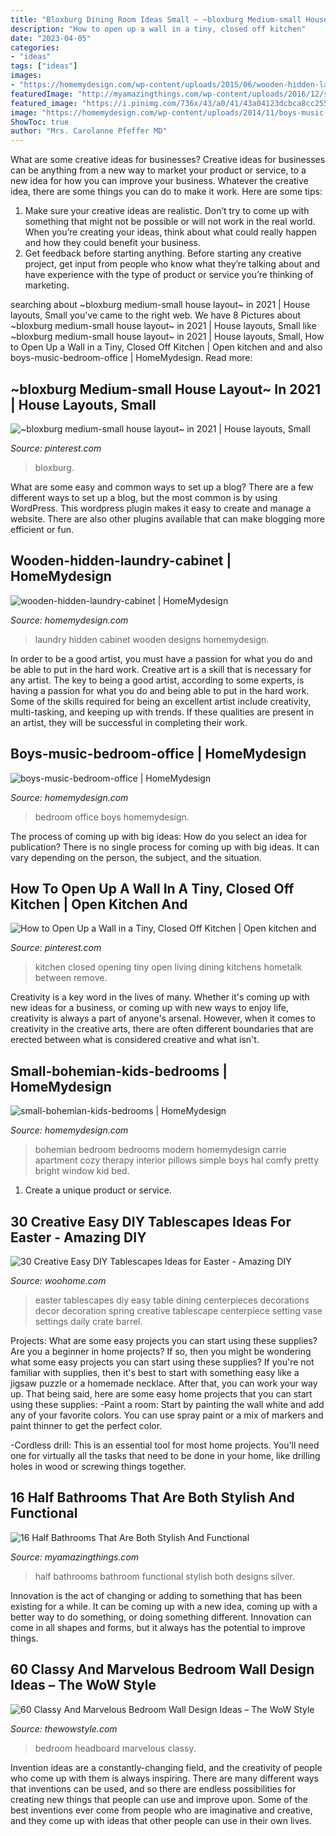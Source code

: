 ```yaml
---
title: "Bloxburg Dining Room Ideas Small ~ ~bloxburg Medium-small House Layout~ In 2021"
description: "How to open up a wall in a tiny, closed off kitchen"
date: "2023-04-05"
categories:
- "ideas"
tags: ["ideas"]
images:
- "https://homemydesign.com/wp-content/uploads/2015/06/wooden-hidden-laundry-cabinet.jpg"
featuredImage: "http://myamazingthings.com/wp-content/uploads/2016/12/silver.jpg"
featured_image: "https://i.pinimg.com/736x/43/a0/41/43a04123dcbca8cc2550381ed48807e4.jpg"
image: "https://homemydesign.com/wp-content/uploads/2014/11/boys-music-bedroom-office.jpg"
ShowToc: true
author: "Mrs. Carolanne Pfeffer MD"
---
```



What are some creative ideas for businesses?
Creative ideas for businesses can be anything from a new way to market your product or service, to a new idea for how you can improve your business. Whatever the creative idea, there are some things you can do to make it work. Here are some tips: 
1. Make sure your creative ideas are realistic. Don’t try to come up with something that might not be possible or will not work in the real world. When you’re creating your ideas, think about what could really happen and how they could benefit your business. 
2. Get feedback before starting anything. Before starting any creative project, get input from people who know what they’re talking about and have experience with the type of product or service you’re thinking of marketing.

	

		
searching about ~bloxburg medium-small house layout~ in 2021 | House layouts, Small you've came to the right web. We have 8 Pictures about ~bloxburg medium-small house layout~ in 2021 | House layouts, Small like ~bloxburg medium-small house layout~ in 2021 | House layouts, Small, How to Open Up a Wall in a Tiny, Closed Off Kitchen | Open kitchen and and also boys-music-bedroom-office | HomeMydesign. Read more:
		
    
## ~bloxburg Medium-small House Layout~ In 2021 | House Layouts, Small

<img loading=lazy src="https://i.pinimg.com/736x/da/d0/be/dad0be3bf64d0bed1d9359aa58f7788d.jpg" onerror="this.onerror=null;this.src='https://tse2.mm.bing.net/th?id=OIP.1uVA1b53gw8_9aIRfKCiEwHaL0&amp;pid=15.1';" alt="~bloxburg medium-small house layout~ in 2021 | House layouts, Small">

_Source: pinterest.com_

>bloxburg. 

	

What are some easy and common ways to set up a blog?
There are a few different ways to set up a blog, but the most common is by using WordPress. This wordpress plugin makes it easy to create and manage a website. There are also other plugins available that can make blogging more efficient or fun.

    
## Wooden-hidden-laundry-cabinet | HomeMydesign

<img loading=lazy src="https://homemydesign.com/wp-content/uploads/2015/06/wooden-hidden-laundry-cabinet.jpg" onerror="this.onerror=null;this.src='https://tse1.mm.bing.net/th?id=OIP.gD8UoFko9nnyWW1td7MwAAHaJ4&amp;pid=15.1';" alt="wooden-hidden-laundry-cabinet | HomeMydesign">

_Source: homemydesign.com_

>laundry hidden cabinet wooden designs homemydesign. 

	

In order to be a good artist, you must have a passion for what you do and be able to put in the hard work.
Creative art is a skill that is necessary for any artist. The key to being a good artist, according to some experts, is having a passion for what you do and being able to put in the hard work. Some of the skills required for being an excellent artist include creativity, multi-tasking, and keeping up with trends. If these qualities are present in an artist, they will be successful in completing their work.

    
## Boys-music-bedroom-office | HomeMydesign

<img loading=lazy src="https://homemydesign.com/wp-content/uploads/2014/11/boys-music-bedroom-office.jpg" onerror="this.onerror=null;this.src='https://tse2.mm.bing.net/th?id=OIP.uqYyKQjvoXBIgj10ZeGXaQHaLH&amp;pid=15.1';" alt="boys-music-bedroom-office | HomeMydesign">

_Source: homemydesign.com_

>bedroom office boys homemydesign. 

	

The process of coming up with big ideas: How do you select an idea for publication?
There is no single process for coming up with big ideas. It can vary depending on the person, the subject, and the situation.

    
## How To Open Up A Wall In A Tiny, Closed Off Kitchen | Open Kitchen And

<img loading=lazy src="https://i.pinimg.com/736x/43/a0/41/43a04123dcbca8cc2550381ed48807e4.jpg" onerror="this.onerror=null;this.src='https://tse4.mm.bing.net/th?id=OIP.cDy_CdMfkqeTenFH0svmRwHaJ3&amp;pid=15.1';" alt="How to Open Up a Wall in a Tiny, Closed Off Kitchen | Open kitchen and">

_Source: pinterest.com_

>kitchen closed opening tiny open living dining kitchens hometalk between remove. 

	

Creativity is a key word in the lives of many. Whether it's coming up with new ideas for a business, or coming up with new ways to enjoy life, creativity is always a part of anyone's arsenal. However, when it comes to creativity in the creative arts, there are often different boundaries that are erected between what is considered creative and what isn't.

    
## Small-bohemian-kids-bedrooms | HomeMydesign

<img loading=lazy src="https://homemydesign.com/wp-content/uploads/2014/08/small-bohemian-kids-bedrooms.jpg" onerror="this.onerror=null;this.src='https://tse4.mm.bing.net/th?id=OIP.0KX8tmie6nLcIgHoOx8lggHaLH&amp;pid=15.1';" alt="small-bohemian-kids-bedrooms | HomeMydesign">

_Source: homemydesign.com_

>bohemian bedroom bedrooms modern homemydesign carrie apartment cozy therapy interior pillows simple boys hal comfy pretty bright window kid bed. 

	

1. Create a unique product or service.

    
## 30 Creative Easy DIY Tablescapes Ideas For Easter - Amazing DIY

<img loading=lazy src="http://www.woohome.com/wp-content/uploads/2014/04/diy-easter-Tablescapes-13.jpg" onerror="this.onerror=null;this.src='https://tse3.mm.bing.net/th?id=OIP.gSN3KHu17zDZt3wIdq0uhQHaLK&amp;pid=15.1';" alt="30 Creative Easy DIY Tablescapes Ideas for Easter - Amazing DIY">

_Source: woohome.com_

>easter tablescapes diy easy table dining centerpieces decorations decor decoration spring creative tablescape centerpiece setting vase settings daily crate barrel. 

	

Projects: What are some easy projects you can start using these supplies?
Are you a beginner in home projects? If so, then you might be wondering what some easy projects you can start using these supplies? If you're not familiar with supplies, then it's best to start with something easy like a jigsaw puzzle or a homemade necklace. After that, you can work your way up. That being said, here are some easy home projects that you can start using these supplies: 
-Paint a room: Start by painting the wall white and add any of your favorite colors. You can use spray paint or a mix of markers and paint thinner to get the perfect color. 

-Cordless drill: This is an essential tool for most home projects. You'll need one for virtually all the tasks that need to be done in your home, like drilling holes in wood or screwing things together.

    
## 16 Half Bathrooms That Are Both Stylish And Functional

<img loading=lazy src="http://myamazingthings.com/wp-content/uploads/2016/12/silver.jpg" onerror="this.onerror=null;this.src='https://tse4.mm.bing.net/th?id=OIP.u_OutQajsrjcBYVqYw13ogHaLG&amp;pid=15.1';" alt="16 Half Bathrooms That Are Both Stylish And Functional">

_Source: myamazingthings.com_

>half bathrooms bathroom functional stylish both designs silver. 

	

Innovation is the act of changing or adding to something that has been existing for a while. It can be coming up with a new idea, coming up with a better way to do something, or doing something different. Innovation can come in all shapes and forms, but it always has the potential to improve things.

    
## 60 Classy And Marvelous Bedroom Wall Design Ideas – The WoW Style

<img loading=lazy src="http://thewowstyle.com/wp-content/uploads/2016/08/Bedroom-Headboard-Design-Ideas-1.jpg" onerror="this.onerror=null;this.src='https://tse3.mm.bing.net/th?id=OIP.LIez8IiXMPeAm1LYYADsQwHaJ4&amp;pid=15.1';" alt="60 Classy And Marvelous Bedroom Wall Design Ideas – The WoW Style">

_Source: thewowstyle.com_

>bedroom headboard marvelous classy. 

	

Invention ideas are a constantly-changing field, and the creativity of people who come up with them is always inspiring. There are many different ways that inventions can be used, and so there are endless possibilities for creating new things that people can use and improve upon. Some of the best inventions ever come from people who are imaginative and creative, and they come up with ideas that other people can use in their own lives.

